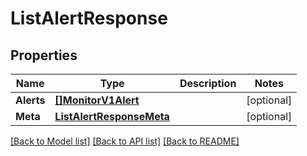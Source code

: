 # ListAlertResponse

## Properties

Name | Type | Description | Notes
------------ | ------------- | ------------- | -------------
**Alerts** | [**[]MonitorV1Alert**](monitor.v1.alert.md) |  | [optional] 
**Meta** | [**ListAlertResponseMeta**](ListAlertResponse_meta.md) |  | [optional] 

[[Back to Model list]](../README.md#documentation-for-models) [[Back to API list]](../README.md#documentation-for-api-endpoints) [[Back to README]](../README.md)


